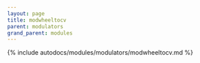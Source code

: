 ```yaml
---
layout: page
title: modwheeltocv
parent: modulators
grand_parent: modules
---
```


{% include autodocs/modules/modulators/modwheeltocv.md %}
